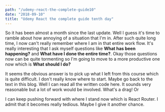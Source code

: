 ```yaml
---
path: "/udemy-react-the-complete-guide10"
date: "2018-09-10"
title: "Udemy React the complete guide tenth day"
---
```

So it has been almost a month since the last update. Well I guess it's time to ramble about how annoying of a situation that I'm in. After such quite long time, I now can't really remember where I am in that entire work flow. It's really interesting that I ask myself questions like **What has been happening?** and **What have I done the entire time?**. Okay those questions now can be quite tormenting so I'm going to move to a more productive one now which is **What should I do?**

It seems the obvious answer is to pick up what I left from this course which is quite difficult. I don't really know where to start. Maybe go back to the text in this blog. Well I can read all the written code here. It sounds very reasonable but a lot of work would be involved. What's a drag! Or

I can keep pushing forward with where I stand now which is React Router. I admit that it becomes really tedious. Maybe I give it another chance.